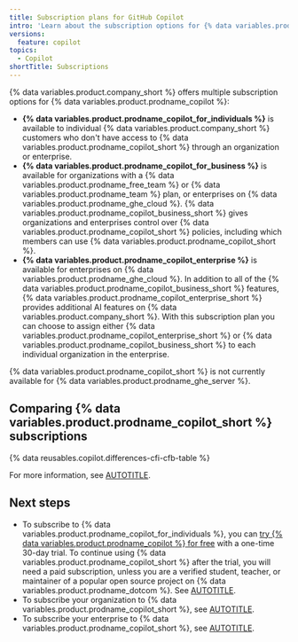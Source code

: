 ```yaml
---
title: Subscription plans for GitHub Copilot
intro: 'Learn about the subscription options for {% data variables.product.prodname_copilot_short %}.'
versions:
  feature: copilot
topics:
  - Copilot
shortTitle: Subscriptions
---
```


{% data variables.product.company_short %} offers multiple subscription options for {% data variables.product.prodname_copilot %}:

* **{% data variables.product.prodname_copilot_for_individuals %}** is available to individual {% data variables.product.company_short %} customers who don't have access to {% data variables.product.prodname_copilot_short %} through an organization or enterprise.
* **{% data variables.product.prodname_copilot_for_business %}** is available for organizations with a {% data variables.product.prodname_free_team %} or {% data variables.product.prodname_team %} plan, or enterprises on {% data variables.product.prodname_ghe_cloud %}. {% data variables.product.prodname_copilot_business_short %} gives organizations and enterprises control over {% data variables.product.prodname_copilot_short %} policies, including which members can use {% data variables.product.prodname_copilot_short %}.
* **{% data variables.product.prodname_copilot_enterprise %}** is available for enterprises on {% data variables.product.prodname_ghe_cloud %}. In addition to all of the {% data variables.product.prodname_copilot_business_short %} features, {% data variables.product.prodname_copilot_enterprise_short %} provides additional AI features on {% data variables.product.company_short %}. With this subscription plan you can choose to assign either {% data variables.product.prodname_copilot_enterprise_short %} or {% data variables.product.prodname_copilot_business_short %} to each individual organization in the enterprise.

{% data variables.product.prodname_copilot_short %} is not currently available for {% data variables.product.prodname_ghe_server %}.

## Comparing {% data variables.product.prodname_copilot_short %} subscriptions

{% data reusables.copilot.differences-cfi-cfb-table %}

For more information, see [AUTOTITLE](/copilot/about-github-copilot/github-copilot-features).

## Next steps

* To subscribe to {% data variables.product.prodname_copilot_for_individuals %}, you can <a href="https://github.com/github-copilot/signup?ref_cta=Copilot+trial&ref_loc=about+github+copilot&ref_page=docs" target="_blank"><span>try {% data variables.product.prodname_copilot %} for free</span></a> with a one-time 30-day trial. To continue using {% data variables.product.prodname_copilot_short %} after the trial, you will need a paid subscription, unless you are a verified student, teacher, or maintainer of a popular open source project on {% data variables.product.prodname_dotcom %}. See [AUTOTITLE](/copilot/managing-copilot/managing-copilot-as-an-individual-subscriber/subscribing-to-copilot-as-an-individual-user).
* To subscribe your organization to {% data variables.product.prodname_copilot_short %}, see [AUTOTITLE](/copilot/managing-copilot/managing-github-copilot-in-your-organization/subscribing-to-copilot-for-your-organization).
* To subscribe your enterprise to {% data variables.product.prodname_copilot_short %}, see [AUTOTITLE](/copilot/managing-copilot/managing-copilot-for-your-enterprise/subscribing-to-copilot-for-your-enterprise).
